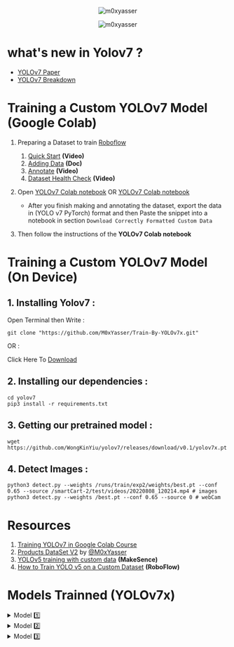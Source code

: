 <p align="center"> <img src="https://img.shields.io/badge/I%20Support-%20%F0%9F%87%B5%F0%9F%87%B8%20Palestine-007A3D" alt="m0xyasser" /> </p>

<p align="center"> <img src="https://img.shields.io/badge/YOLO-v7-red" alt="m0xyasser" /> </p>


# what's new in Yolov7 ?

- [YOLOv7 Paper](https://arxiv.org/pdf/2207.02696.pdf)
- [YOLOv7 Breakdown](https://blog.roboflow.com/yolov7-breakdown/)

# Training a Custom YOLOv7 Model (Google Colab)

1. Preparing a Dataset to train [Roboflow](https://docs.roboflow.com/quick-start)

    1. [Quick Start](https://www.youtube.com/watch?v=O-ZPxTpb2Yg) **(Video)**
    1. [Adding Data](https://docs.roboflow.com/adding-data) **(Doc)**
    1. [Annotate](https://www.youtube.com/watch?v=pJaM06FG-wQ) **(Video)**
    1. [Dataset Health Check](https://www.youtube.com/watch?v=wuEilfYbHDQ) **(Video)**
    
1. Open [YOLOv7 Colab notebook](https://colab.research.google.com/drive/1X9A8odmK4k6l26NDviiT6dd6TgR-piOa) OR [YOLOv7 Colab notebook](https://colab.research.google.com/drive/1X9A8odmK4k6l26NDviiT6dd6TgR-piOa)
    - After you finish making and annotating the dataset, export the data in (YOLO v7 PyTorch) format and then Paste the snippet into a notebook in section `Download Correctly Formatted Custom Data`
    
1. Then follow the instructions of the **YOLOv7 Colab notebook**

# Training a Custom YOLOv7 Model (On Device)

## **1. Installing Yolov7 :**

Open Terminal then Write :
```shell
git clone "https://github.com/M0xYasser/Train-By-YOLOv7x.git"

```
OR :

Click Here To [Download](https://github.com/M0xYasser/Train-By-YOLOv7x/archive/refs/heads/main.zip)

## **2. Installing our dependencies :**

```shell
cd yolov7
pip3 install -r requirements.txt
```

## **3. Getting our pretrained model :**

```shell
wget https://github.com/WongKinYiu/yolov7/releases/download/v0.1/yolov7x.pt
```

## **4. Detect Images :**

```shell
python3 detect.py --weights /runs/train/exp2/weights/best.pt --conf 0.65 --source /smartCart-2/test/videos/20220808_120214.mp4 # images
python3 detect.py --weights /best.pt --conf 0.65 --source 0 # webCam
```

# Resources

1. [Training YOLOv7 in Google Colab Course](https://store.augmentedstartups.com/605618c8-d8c8-4a25-be71-852308115520)
2. [Products DataSet V2](https://app.roboflow.com/project-uc8wq/smartcart-lxoxy/2) by [@M0xYasser](https://github.com/M0xYasser)
3. [YOLOv5 training with custom data](https://www.youtube.com/watch?v=GRtgLlwxpc4) **(MakeSence)**
4. [How to Train YOLO v5 on a Custom Dataset](https://www.youtube.com/watch?v=MdF6x6ZmLAY&t=524s) **(RoboFlow)**

# Models Trainned (YOLOv7x)

<details>
<summary> Model 1️⃣  </summary>
    
- **Model 1️⃣ >>** [URL](https://drive.google.com/drive/folders/1usN_U6H86pDW9ckbOsxY7Hmywnji7FCx?usp=sharing)
    
- **P_curve**
<p align="center"> <img src="https://user-images.githubusercontent.com/47388207/183253669-26939809-2cc1-4e5a-a9a9-c56049e6a280.png" alt="P_curve" /> </p>

- **R_curve**
<p align="center"> <img src="https://user-images.githubusercontent.com/47388207/183253667-420ed06f-7496-4ccf-b3ae-287fef9c44ac.png" alt="R_curve" /> </p>

- **PR_curve**
<p align="center"> <img src="https://user-images.githubusercontent.com/47388207/183253671-43f96edc-8cfa-450a-98bf-ecda0cb4e844.png" alt="PR_curve" /> </p>
    
- **Confusion_matrix**
<p align="center"> <img src="https://user-images.githubusercontent.com/47388207/183253665-71a16ac5-fb6f-4b7f-82fb-ace28a4b02a5.png" alt="confusion_matrix" /> </p>

- **Detection detected**
<p align="center"> <img src="https://user-images.githubusercontent.com/47388207/183254311-57cd01e5-c07d-4722-a977-ef6ae7434a11.jpg" /> </p>
    
- **Detection not detected**
<p align="center"> <img src="https://user-images.githubusercontent.com/47388207/183254309-66e3827f-8035-4b7d-8c8c-7a02ccb13850.jpg" /> </p>
</details>

<details>
<summary> Model 2️⃣  </summary>
    
- **Model 2️⃣ >>** [URL](https://drive.google.com/drive/folders/1iYqNkSk1soBe-5X_c3UzOkK45t0ysi2e?usp=sharing)
    
- **P_curve**
<p align="center"> <img src="https://user-images.githubusercontent.com/47388207/183254857-4b0c0ea0-7847-4060-926e-87379088e000.png" alt="P_curve" /> </p>

- **R_curve**
<p align="center"> <img src="https://user-images.githubusercontent.com/47388207/183254860-db43c8dc-048e-4131-9951-8009ee76bf6c.png" alt="R_curve" /> </p>

- **PR_curve**
<p align="center"> <img src="https://user-images.githubusercontent.com/47388207/183254861-205e1201-9f70-4ad8-844b-f02e552eb774.png" alt="PR_curve" /> </p>
    
- **Confusion_matrix**
<p align="center"> <img src="https://user-images.githubusercontent.com/47388207/183254864-b893aa61-b24a-45b7-ac2a-c2a2ba1a4ffa.png" alt="confusion_matrix" /> </p>

- **Detection detected**
<p align="center"> <img src="https://user-images.githubusercontent.com/47388207/183254855-da95e61c-cf4a-45b3-ad98-f74ee03ce914.jpg" /> </p>
    
- **Detection not detected**
<p align="center"> <img src="https://user-images.githubusercontent.com/47388207/183254853-bc90d6b4-67a8-4647-9afb-9b402e27b161.jpg" /> </p>
</details>

<details>
<summary> Model 3️⃣  </summary>
    
- **Model 3️⃣ >>** [URL](https://drive.google.com/drive/folders/1ukIbNcojwGMqp9pKiS3zFUOSw4YVj0rL?usp=sharing)
    
- **P_curve**
<p align="center"> <img src="https://user-images.githubusercontent.com/47388207/183255104-6abdf78e-a989-4058-bf51-e0df26454e2d.png" alt="P_curve" /> </p>

- **R_curve**
<p align="center"> <img src="https://user-images.githubusercontent.com/47388207/183255100-6d841613-b5c7-4b04-82f3-0a7522d92b5d.png" alt="R_curve" /> </p>

- **PR_curve**
<p align="center"> <img src="https://user-images.githubusercontent.com/47388207/183255102-56265ed7-4d6d-4d18-b9dc-0b6821af08ed.png" alt="PR_curve" /> </p>
    
- **Confusion_matrix**
<p align="center"> <img src="https://user-images.githubusercontent.com/47388207/183255107-12046546-96f7-4589-8e53-492fb6332bcc.png" alt="confusion_matrix" /> </p>

- **Detection detected**
<p align="center"> <img src="https://user-images.githubusercontent.com/47388207/183255099-7132df1a-3344-4534-81e4-fab8207a7a00.jpg" /> </p>
    
- **Detection not detected**
<p align="center"> <img src="https://user-images.githubusercontent.com/47388207/183255095-10d79bdf-2316-44be-91f5-ea411d2dde4f.jpg" /> </p>
</details>
